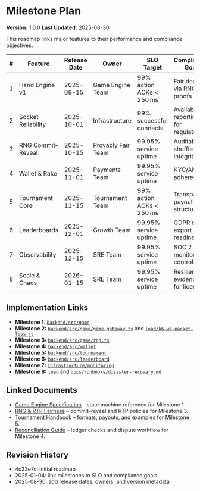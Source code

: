 # Milestone Plan

**Version:** 1.0.0
**Last Updated:** 2025-08-30

This roadmap links major features to their performance and compliance objectives.

| # | Feature | Release Date | Owner | SLO Target | Compliance Goal |
|---|---------|--------------|-------|------------|----------------|
| 1 | Hand Engine v1 | 2025-09-15 | Game Engine Team | 99% action ACKs < 250 ms | Fair dealing via RNG proofs |
| 2 | Socket Reliability | 2025-10-01 | Infrastructure | 99% successful connects | Availability reporting for regulators |
| 3 | RNG Commit–Reveal | 2025-10-15 | Provably Fair Team | 99.95% service uptime | Auditable shuffle integrity |
| 4 | Wallet & Rake | 2025-11-01 | Payments Team | 99.95% service uptime | KYC/AML adherence |
| 5 | Tournament Core | 2025-11-15 | Tournament Team | 99% action ACKs < 250 ms | Transparent payout structures |
| 6 | Leaderboards | 2025-12-01 | Growth Team | 99.95% service uptime | GDPR data export readiness |
| 7 | Observability | 2025-12-15 | SRE Team | 99.95% service uptime | SOC 2 monitoring controls |
| 8 | Scale & Chaos | 2026-01-15 | SRE Team | 99.95% service uptime | Resilience evidence for licensing |

## Implementation Links
- **Milestone 1:** [`backend/src/game`](../backend/src/game)
- **Milestone 2:** [`backend/src/game/game.gateway.ts`](../backend/src/game/game.gateway.ts) and [`load/k6-ws-packet-loss.js`](../load/k6-ws-packet-loss.js)
- **Milestone 3:** [`backend/src/game/rng.ts`](../backend/src/game/rng.ts)
- **Milestone 4:** [`backend/src/wallet`](../backend/src/wallet)
- **Milestone 5:** [`backend/src/tournament`](../backend/src/tournament)
- **Milestone 6:** [`backend/src/leaderboard`](../backend/src/leaderboard)
- **Milestone 7:** [`infrastructure/monitoring`](../infrastructure/monitoring)
- **Milestone 8:** [`load`](../load) and [`docs/runbooks/disaster-recovery.md`](./runbooks/disaster-recovery.md)

## Linked Documents
- [Game Engine Specification](./game-engine-spec.md) – state machine reference for Milestone 1.
- [RNG & RTP Fairness](./rng-fairness.md) – commit–reveal and RTP policies for Milestone 3.
- [Tournament Handbook](./tournament-handbook.md) – formats, payouts, and examples for Milestone 5.
- [Reconciliation Guide](./reconciliation-guide.md) – ledger checks and dispute workflow for Milestone 4.

## Revision History
- 4c23e7c: initial roadmap
- 2025-01-04: link milestones to SLO and compliance goals
- 2025-08-30: add release dates, owners, and version metadata
